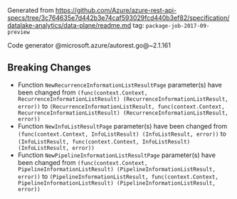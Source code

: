 Generated from https://github.com/Azure/azure-rest-api-specs/tree/3c764635e7d442b3e74caf593029fcd440b3ef82/specification/datalake-analytics/data-plane/readme.md tag: `package-job-2017-09-preview`

Code generator @microsoft.azure/autorest.go@~2.1.161

## Breaking Changes

- Function `NewRecurrenceInformationListResultPage` parameter(s) have been changed from `(func(context.Context, RecurrenceInformationListResult) (RecurrenceInformationListResult, error))` to `(RecurrenceInformationListResult, func(context.Context, RecurrenceInformationListResult) (RecurrenceInformationListResult, error))`
- Function `NewInfoListResultPage` parameter(s) have been changed from `(func(context.Context, InfoListResult) (InfoListResult, error))` to `(InfoListResult, func(context.Context, InfoListResult) (InfoListResult, error))`
- Function `NewPipelineInformationListResultPage` parameter(s) have been changed from `(func(context.Context, PipelineInformationListResult) (PipelineInformationListResult, error))` to `(PipelineInformationListResult, func(context.Context, PipelineInformationListResult) (PipelineInformationListResult, error))`
